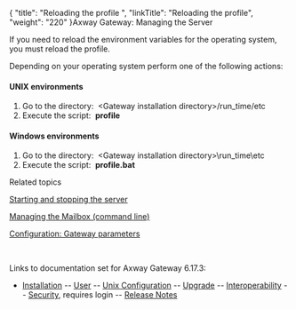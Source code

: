 {
    "title": "Reloading the profile ",
    "linkTitle": "Reloading the profile",
    "weight": "220"
}<span class="mc-variable axway_variables.Component_Long_Name variable">Axway Gateway</span>: Managing the Server

If you need to reload the environment variables for the operating system, you must reload the profile.

Depending on your operating system perform one of the following actions:

#### UNIX environments

1.  Go to the directory:  <span class="code">&lt;Gateway installation directory>/run\_time/etc</span>
2.  Execute the script:  <span class="code" style="font-weight: bold;">profile</span>

#### Windows environments

1.  Go to the directory:  <span class="code">&lt;Gateway installation directory>\\run\_time\\etc</span>
2.  Execute the script:  <span class="code" style="font-weight: bold;">profile.bat</span>

Related topics

[Starting and stopping the server](../)

[Managing the Mailbox (command line)](../../transfers_start_here/monitoring_transfers_start_here/viewing_and_managing_mailbox_contents_cli/managing_mailbox_cli)

[Configuration: Gateway parameters](../../configuration_start_here/config_gateway_paras)

 

Links to documentation set for Axway Gateway <span class="mc-variable axway_variables.Release_Number variable">6.17.3</span>:

-   [Installation](#) -- [User](#) -- [Unix Configuration](#) -- [Upgrade](#) -- [Interoperability](#) -- [Security](#), requires login -- [Release Notes](#)
